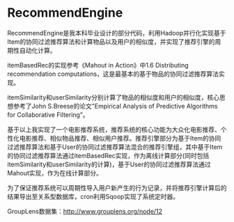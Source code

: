 # RecommendEngine

RecommendEngine是我本科毕业设计的部分代码，利用Hadoop并行化实现基于Item的协同过滤推荐算法和计算物品以及用户的相似度，并实现了推荐引擎的周期性自动化计算。

itemBasedRec的实现参考《Mahout in Action》中1.6 Distributing recommendation computations，这是最基本的基于物品的协同过滤推荐算法实现。

itemSimilarity和userSimilarity分别计算了物品的相似度和用户的相似度，核心思想参考了John S.Breese的论文"Empirical Analysis of Predictive Algorithms for Collaborative Filtering"。

基于以上我实现了一个电影推荐系统，推荐系统的核心功能为大众化电影推荐、个性化电影推荐、相似物品推荐、相似用户推荐。推荐引擎部分为基于Item的协同过滤推荐算法和基于User的协同过滤推荐算法混合的推荐引擎组，其中基于Item的协同过滤推荐算法通过itemBasedRec实现，作为离线计算部分(同时包括itemSimilarity和userSimilarity的计算)，基于User的协同过滤推荐算法通过Mahout实现，作为在线计算部分。

为了保证推荐系统可以周期性导入用户新产生的行为记录，并将推荐引擎计算后的结果导出至关系型数据库，cron利用Sqoop实现了系统定时器。

GroupLens数据集：http://www.grouplens.org/node/12
